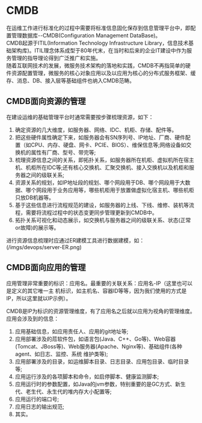 # CMDB

在运维工作进行标准化的过程中需要将标准信息固化保存到信息管理平台中，即配置管理数据库--CMDB(Configuration Management DataBase)。  
CMDB起源于ITIL(Information Technology Infrastructure Library，信息技术基础架构库)。ITIL理念体系成型于80年代末，在当时和后来的企业IT建设中作为服务管理的指导理论得到广泛推广和实施。  
随着互联网技术的发展，微服务技术架构的落地和实践，CMDB不再指简单的硬件资源配置管理，微服务的核心对象应用以及以应用为核心的分布式服务框架、缓存、消息、DB、接入层等基础组件也纳入CMDB范畴。

## CMDB面向资源的管理

  在建设运维的基础管理平台时通常需要按步骤梳理资源，如下：

  1. 确定资源的几大维度，如服务器、网络、IDC、机柜、存储、配件等。
  2. 把这些硬件属性确定下来，如服务器会有SN序列号、IP地址、厂商、硬件配置（如CPU、内存、硬盘、网卡、PCIE、BIOS）、维保信息等;网络设备如交换机的属性有厂商、型号、带完等;
  3. 梳理资源信息之间的关系，即拓扑关系，如服务器所在机柜、虚拟机所在宿主机、机柜所在IDC等;还有核心交换机、汇聚交换机、接入交换机以及机柜和服务器之间的级联关系;
  4. 资源关系的规划，如IP地址段的规划、哪个网段用于DB、哪个网段用于大数据、哪个网段用于业务应用等，哪些机柜用于放置做虚拟化宿主机、哪些机柜只放DB机器等。
  5. 基于这些信息进行流程规范的建设，如服务器的上线、下线、维修、装机等流程，需要将流程过程中的状态变更同步管理更新到CMDB中。
  6. 拓扑关系可视化和动态展示，如交换机与服务器之间的级联关系、状态(正常or故障)的展示等。

  进行资源信息梳理时应通过ER建模工具进行数据建模，如：  
  (/imgs/devops/server-ER.png)

## CMDB面向应用的管理

  应用管理非常重要的标识：应用名。最重要的关联关系：应用名-IP（这里也可以是定义的其它唯一主 机标识，如主机名、容器ID等等，因为我们使用的方式是IP，所以这里就以IP示例）。  

  CMDB是IP为标识的资源管理维度，有了应用名之后就以应用为视角的管理维度。应用会涉及到的信息：  

  1. 应用基础信息，如应用责任人、应用的git地址等;
  2. 应用部署涉及的苊软件包，如语言包(Java、C++、Go等)、Web容器(Tomcat、JBoss等)、Web服务器(Apache、Nginx等)、基础组件(各种agent、如日志、监控、系统 维护类等);
  3. 应用部署涉及的目录，如运维脚本目录、日志目录、应用包目录、临时目录等;
  4. 应用运行涉及的各项脚本和命令，如启停脚本、健康监测脚本;
  5. 应用运行时的参数配置，如Java的jvm参数，特别重要的是GC方式、新生代、老生代、永生代的堆内存大小配置等;
  6. 应用运行的端口号;
  7. 应用日志的输出规范;
  8. 其实。
